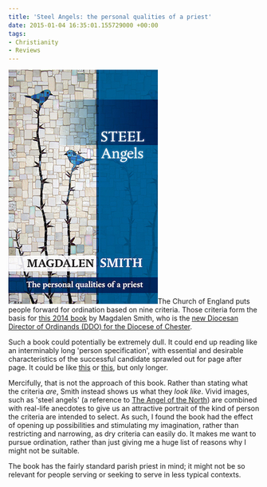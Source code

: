 ```yaml
---
title: 'Steel Angels: the personal qualities of a priest'
date: 2015-01-04 16:35:01.155729000 +00:00
tags:
- Christianity
- Reviews
---
```

[<img alt="Magdalen Smith: Steel Angels" title="Magdalen Smith: Steel Angels" src="/assets/smith-steel-angels.jpg" class="alignright" />](http://www.spckpublishing.co.uk/shop/steel-angels/)The Church of England puts people forward for ordination based on nine criteria. Those criteria form the basis for [this 2014 book](http://www.spckpublishing.co.uk/shop/steel-angels/) by Magdalen Smith, who is the [new Diocesan Director of Ordinands (DDO) for the Diocese of Chester](http://www.chester.anglican.org/news.asp?Page=705).

Such a book could potentially be extremely dull. It could end up reading like an interminably long 'person specification', with essential and desirable characteristics of the successful candidate sprawled out for page after page. It could be like [this](https://www.churchofengland.org/media/56413/Summary%20of%20Criteria.pdf) or [this](https://www.churchofengland.org/media/1274926/criteria%20document%20-%20web.pdf), but only longer.

Mercifully, that is not the approach of this book. Rather than stating what the criteria _are_, Smith instead shows us what they _look like_. Vivid images, such as 'steel angels' (a reference to [The Angel of the North](http://en.wikipedia.org/wiki/Angel_of_the_North)) are combined with real-life anecdotes to give us an attractive portrait of the kind of person the criteria are intended to select. As such, I found the book had the effect of opening up possibilities and stimulating my imagination, rather than restricting and narrowing, as dry criteria can easily do. It makes me want to pursue ordination, rather than just giving me a huge list of reasons why I might not be suitable.

The book has the fairly standard parish priest in mind; it might not be so relevant for people serving or seeking to serve in less typical contexts.
